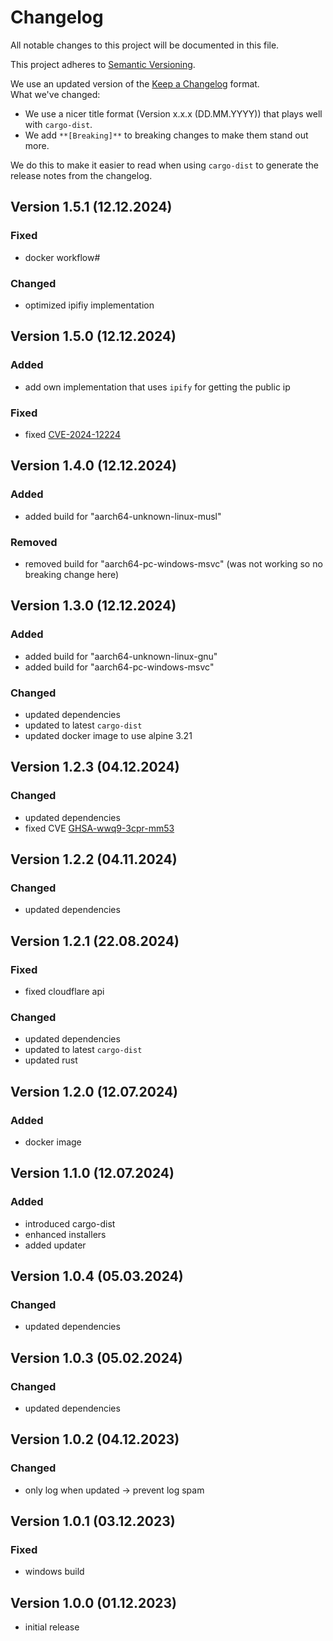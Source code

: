# Changelog

All notable changes to this project will be documented in this file.

This project adheres to [Semantic Versioning](https://semver.org/spec/v2.0.0.html).

We use an updated version of the [Keep a Changelog](https://keepachangelog.com/en/1.1.0/) format.
<br>
What we've changed:

- We use a nicer title format (Version x.x.x (DD.MM.YYYY)) that plays well with `cargo-dist`.
- We add `**[Breaking]**` to breaking changes to make them stand out more.
  <br>

We do this to make it easier to read when using `cargo-dist` to generate the release notes from the changelog.

## Version 1.5.1 (12.12.2024)

### Fixed

- docker workflow#

### Changed

- optimized ipifiy implementation

## Version 1.5.0 (12.12.2024)

### Added

- add own implementation that uses `ipify` for getting the public ip

### Fixed

- fixed [CVE-2024-12224](https://github.com/DenuxPlays/dyncloud/security/dependabot/6)

## Version 1.4.0 (12.12.2024)

### Added

- added build for "aarch64-unknown-linux-musl"

### Removed

- removed build for "aarch64-pc-windows-msvc" (was not working so no breaking change here)

## Version 1.3.0 (12.12.2024)

### Added

- added build for "aarch64-unknown-linux-gnu"
- added build for "aarch64-pc-windows-msvc"

### Changed

- updated dependencies
- updated to latest `cargo-dist`
- updated docker image to use alpine 3.21

## Version 1.2.3 (04.12.2024)

### Changed

- updated dependencies
- fixed CVE [GHSA-wwq9-3cpr-mm53](https://github.com/DenuxPlays/dyncloud/security/dependabot/5)

## Version 1.2.2 (04.11.2024)

### Changed

- updated dependencies

## Version 1.2.1 (22.08.2024)

### Fixed

- fixed cloudflare api

### Changed

- updated dependencies
- updated to latest `cargo-dist`
- updated rust

## Version 1.2.0 (12.07.2024)

### Added

- docker image

## Version 1.1.0 (12.07.2024)

### Added

- introduced cargo-dist
- enhanced installers
- added updater

## Version 1.0.4 (05.03.2024)

### Changed

- updated dependencies

## Version 1.0.3 (05.02.2024)

### Changed

- updated dependencies

## Version 1.0.2 (04.12.2023)

### Changed

- only log when updated -> prevent log spam

## Version 1.0.1 (03.12.2023)

### Fixed

- windows build

## Version 1.0.0 (01.12.2023)

- initial release
